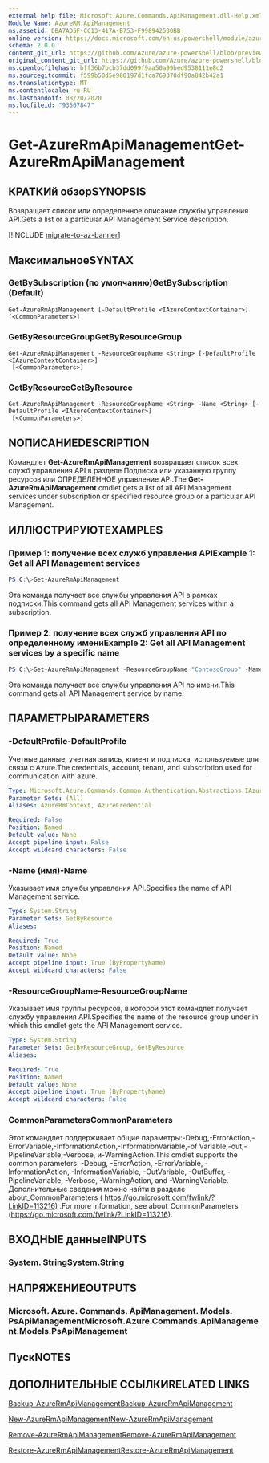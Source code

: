 ```yaml
---
external help file: Microsoft.Azure.Commands.ApiManagement.dll-Help.xml
Module Name: AzureRM.ApiManagement
ms.assetid: DBA7AD5F-CC13-417A-B753-F998942530BB
online version: https://docs.microsoft.com/en-us/powershell/module/azurerm.apimanagement/get-azurermapimanagement
schema: 2.0.0
content_git_url: https://github.com/Azure/azure-powershell/blob/preview/src/ResourceManager/ApiManagement/Commands.ApiManagement/help/Get-AzureRmApiManagement.md
original_content_git_url: https://github.com/Azure/azure-powershell/blob/preview/src/ResourceManager/ApiManagement/Commands.ApiManagement/help/Get-AzureRmApiManagement.md
ms.openlocfilehash: bff36b7bcb37dd099f9aa50a99bed9538111e8d2
ms.sourcegitcommit: f599b50d5e980197d1fca769378df90a842b42a1
ms.translationtype: MT
ms.contentlocale: ru-RU
ms.lasthandoff: 08/20/2020
ms.locfileid: "93567847"
---
```

# <span data-ttu-id="eadc6-101">Get-AzureRmApiManagement</span><span class="sxs-lookup"><span data-stu-id="eadc6-101">Get-AzureRmApiManagement</span></span>

## <span data-ttu-id="eadc6-102">КРАТКИй обзор</span><span class="sxs-lookup"><span data-stu-id="eadc6-102">SYNOPSIS</span></span>
<span data-ttu-id="eadc6-103">Возвращает список или определенное описание службы управления API.</span><span class="sxs-lookup"><span data-stu-id="eadc6-103">Gets a list or a particular API Management Service description.</span></span>

[!INCLUDE [migrate-to-az-banner](../../includes/migrate-to-az-banner.md)]

## <span data-ttu-id="eadc6-104">Максимальное</span><span class="sxs-lookup"><span data-stu-id="eadc6-104">SYNTAX</span></span>

### <span data-ttu-id="eadc6-105">GetBySubscription (по умолчанию)</span><span class="sxs-lookup"><span data-stu-id="eadc6-105">GetBySubscription (Default)</span></span>
```
Get-AzureRmApiManagement [-DefaultProfile <IAzureContextContainer>] [<CommonParameters>]
```

### <span data-ttu-id="eadc6-106">GetByResourceGroup</span><span class="sxs-lookup"><span data-stu-id="eadc6-106">GetByResourceGroup</span></span>
```
Get-AzureRmApiManagement -ResourceGroupName <String> [-DefaultProfile <IAzureContextContainer>]
 [<CommonParameters>]
```

### <span data-ttu-id="eadc6-107">GetByResource</span><span class="sxs-lookup"><span data-stu-id="eadc6-107">GetByResource</span></span>
```
Get-AzureRmApiManagement -ResourceGroupName <String> -Name <String> [-DefaultProfile <IAzureContextContainer>]
 [<CommonParameters>]
```

## <span data-ttu-id="eadc6-108">NОПИСАНИЕ</span><span class="sxs-lookup"><span data-stu-id="eadc6-108">DESCRIPTION</span></span>
<span data-ttu-id="eadc6-109">Командлет **Get-AzureRmApiManagement** возвращает список всех служб управления API в разделе Подписка или указанную группу ресурсов или ОПРЕДЕЛЕННОЕ управление API.</span><span class="sxs-lookup"><span data-stu-id="eadc6-109">The **Get-AzureRmApiManagement** cmdlet gets a list of all API Management services under subscription or specified resource group or a particular API Management.</span></span>

## <span data-ttu-id="eadc6-110">ИЛЛЮСТРИРУЮТ</span><span class="sxs-lookup"><span data-stu-id="eadc6-110">EXAMPLES</span></span>

### <span data-ttu-id="eadc6-111">Пример 1: получение всех служб управления API</span><span class="sxs-lookup"><span data-stu-id="eadc6-111">Example 1: Get all API Management services</span></span>
```powershell
PS C:\>Get-AzureRmApiManagement
```

<span data-ttu-id="eadc6-112">Эта команда получает все службы управления API в рамках подписки.</span><span class="sxs-lookup"><span data-stu-id="eadc6-112">This command gets all API Management services within a subscription.</span></span>

### <span data-ttu-id="eadc6-113">Пример 2: получение всех служб управления API по определенному имени</span><span class="sxs-lookup"><span data-stu-id="eadc6-113">Example 2: Get all API Management services by a specific name</span></span>
```powershell
PS C:\>Get-AzureRmApiManagement -ResourceGroupName "ContosoGroup" -Name "ContosoApi"
```

<span data-ttu-id="eadc6-114">Эта команда получает все службы управления API по имени.</span><span class="sxs-lookup"><span data-stu-id="eadc6-114">This command gets all API Management service by name.</span></span>

## <span data-ttu-id="eadc6-115">ПАРАМЕТРЫ</span><span class="sxs-lookup"><span data-stu-id="eadc6-115">PARAMETERS</span></span>

### <span data-ttu-id="eadc6-116">-DefaultProfile</span><span class="sxs-lookup"><span data-stu-id="eadc6-116">-DefaultProfile</span></span>
<span data-ttu-id="eadc6-117">Учетные данные, учетная запись, клиент и подписка, используемые для связи с Azure.</span><span class="sxs-lookup"><span data-stu-id="eadc6-117">The credentials, account, tenant, and subscription used for communication with azure.</span></span>

```yaml
Type: Microsoft.Azure.Commands.Common.Authentication.Abstractions.IAzureContextContainer
Parameter Sets: (All)
Aliases: AzureRmContext, AzureCredential

Required: False
Position: Named
Default value: None
Accept pipeline input: False
Accept wildcard characters: False
```

### <span data-ttu-id="eadc6-118">-Name (имя)</span><span class="sxs-lookup"><span data-stu-id="eadc6-118">-Name</span></span>
<span data-ttu-id="eadc6-119">Указывает имя службы управления API.</span><span class="sxs-lookup"><span data-stu-id="eadc6-119">Specifies the name of API Management service.</span></span>

```yaml
Type: System.String
Parameter Sets: GetByResource
Aliases:

Required: True
Position: Named
Default value: None
Accept pipeline input: True (ByPropertyName)
Accept wildcard characters: False
```

### <span data-ttu-id="eadc6-120">-ResourceGroupName</span><span class="sxs-lookup"><span data-stu-id="eadc6-120">-ResourceGroupName</span></span>
<span data-ttu-id="eadc6-121">Указывает имя группы ресурсов, в которой этот командлет получает службу управления API.</span><span class="sxs-lookup"><span data-stu-id="eadc6-121">Specifies the name of the resource group under in which this cmdlet gets the API Management service.</span></span>

```yaml
Type: System.String
Parameter Sets: GetByResourceGroup, GetByResource
Aliases:

Required: True
Position: Named
Default value: None
Accept pipeline input: True (ByPropertyName)
Accept wildcard characters: False
```

### <span data-ttu-id="eadc6-122">CommonParameters</span><span class="sxs-lookup"><span data-stu-id="eadc6-122">CommonParameters</span></span>
<span data-ttu-id="eadc6-123">Этот командлет поддерживает общие параметры:-Debug,-ErrorAction,-ErrorVariable,-InformationAction,-InformationVariable,-of Variable,-out,-PipelineVariable,-Verbose, и-WarningAction.</span><span class="sxs-lookup"><span data-stu-id="eadc6-123">This cmdlet supports the common parameters: -Debug, -ErrorAction, -ErrorVariable, -InformationAction, -InformationVariable, -OutVariable, -OutBuffer, -PipelineVariable, -Verbose, -WarningAction, and -WarningVariable.</span></span> <span data-ttu-id="eadc6-124">Дополнительные сведения можно найти в разделе about_CommonParameters ( https://go.microsoft.com/fwlink/?LinkID=113216) .</span><span class="sxs-lookup"><span data-stu-id="eadc6-124">For more information, see about_CommonParameters (https://go.microsoft.com/fwlink/?LinkID=113216).</span></span>

## <span data-ttu-id="eadc6-125">ВХОДНЫЕ данные</span><span class="sxs-lookup"><span data-stu-id="eadc6-125">INPUTS</span></span>

### <span data-ttu-id="eadc6-126">System. String</span><span class="sxs-lookup"><span data-stu-id="eadc6-126">System.String</span></span>

## <span data-ttu-id="eadc6-127">НАПРЯЖЕНИЕ</span><span class="sxs-lookup"><span data-stu-id="eadc6-127">OUTPUTS</span></span>

### <span data-ttu-id="eadc6-128">Microsoft. Azure. Commands. ApiManagement. Models. PsApiManagement</span><span class="sxs-lookup"><span data-stu-id="eadc6-128">Microsoft.Azure.Commands.ApiManagement.Models.PsApiManagement</span></span>

## <span data-ttu-id="eadc6-129">Пуск</span><span class="sxs-lookup"><span data-stu-id="eadc6-129">NOTES</span></span>

## <span data-ttu-id="eadc6-130">ДОПОЛНИТЕЛЬНЫЕ ССЫЛКИ</span><span class="sxs-lookup"><span data-stu-id="eadc6-130">RELATED LINKS</span></span>

[<span data-ttu-id="eadc6-131">Backup-AzureRmApiManagement</span><span class="sxs-lookup"><span data-stu-id="eadc6-131">Backup-AzureRmApiManagement</span></span>](./Backup-AzureRmApiManagement.md)

[<span data-ttu-id="eadc6-132">New-AzureRmApiManagement</span><span class="sxs-lookup"><span data-stu-id="eadc6-132">New-AzureRmApiManagement</span></span>](./New-AzureRmApiManagement.md)

[<span data-ttu-id="eadc6-133">Remove-AzureRmApiManagement</span><span class="sxs-lookup"><span data-stu-id="eadc6-133">Remove-AzureRmApiManagement</span></span>](./Remove-AzureRmApiManagement.md)

[<span data-ttu-id="eadc6-134">Restore-AzureRmApiManagement</span><span class="sxs-lookup"><span data-stu-id="eadc6-134">Restore-AzureRmApiManagement</span></span>](./Restore-AzureRmApiManagement.md)


